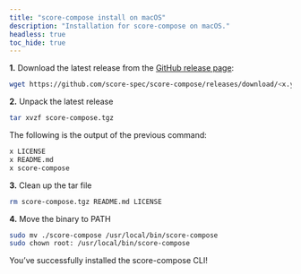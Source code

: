 ```yaml
---
title: "score-compose install on macOS"
description: "Installation for score-compose on macOS."
headless: true
toc_hide: true
---
```


**1.** Download the latest release from the [GitHub release page](https://github.com/score-spec/score-compose/releases):

```bash
wget https://github.com/score-spec/score-compose/releases/download/<x.y.z>/score-compose_<x.y.z>_<os_system>.tar.gz
```

**2.** Unpack the latest release

```bash
tar xvzf score-compose.tgz
```

The following is the output of the previous command:

```bash
x LICENSE
x README.md
x score-compose
```

**3.** Clean up the tar file

```bash
rm score-compose.tgz README.md LICENSE
```

**4.** Move the binary to PATH

```bash
sudo mv ./score-compose /usr/local/bin/score-compose
sudo chown root: /usr/local/bin/score-compose
```

You’ve successfully installed the score-compose CLI!